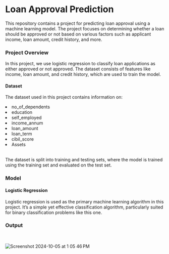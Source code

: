 <h1>Loan Approval Prediction</h1>

This repository contains a project for predicting loan approval using a machine learning model. The project focuses on determining whether a loan should be approved or not based on various factors such as applicant income, loan amount, credit history, and more.

<h3>Project Overview</h3>

In this project, we use logistic regression to classify loan applications as either approved or not approved. The dataset consists of features like income, loan amount, and credit history, which are used to train the model.

<h4>Dataset</h4>

The dataset used in this project contains information on:

<li>no_of_dependents</li>	
<li>education</li>	
<li>self_employed</li>	
<li>income_annum</li>	
<li>loan_amount</li>	
<li>loan_term</li>	
<li>cibil_score</li>	
<li>Assets</li>
<br>

The dataset is split into training and testing sets, where the model is trained using the training set and evaluated on the test set.

<h3>Model</h3>

<h4>Logistic Regression</h4>

Logistic regression is used as the primary machine learning algorithm in this project. It’s a simple yet effective classification algorithm, particularly suited for binary classification problems like this one.
<br>
<h3>Output</h3>
<br>

![Screenshot 2024-10-05 at 1 05 46 PM](https://github.com/user-attachments/assets/e24879bc-4677-48c5-b044-13e5316effeb)
